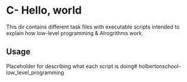 # C- Hello, world

This dir contains different task files with executable scripts intended to explain how low-level programming & Alrogrithms work.

## Usage

Placeholder for describing what each script is doing# holbertonschool-low_level_programming
